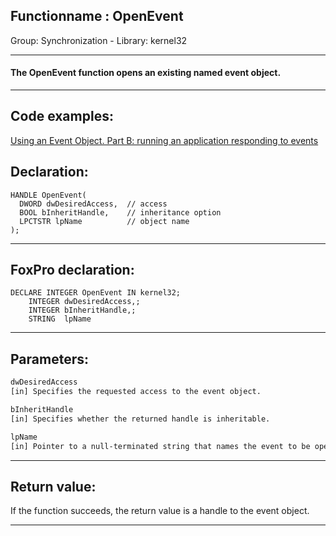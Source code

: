 <link rel="stylesheet" type="text/css" href="../../css/win32api.css">  
<link rel="stylesheet" href="https://cdnjs.cloudflare.com/ajax/libs/font-awesome/4.7.0/css/font-awesome.min.css">

## Functionname : OpenEvent
Group: Synchronization - Library: kernel32    
***  


#### The OpenEvent function opens an existing named event object.
***  


## Code examples:
[Using an Event Object. Part B: running an application responding to events](../../samples/sample_149.md)  

## Declaration:
```foxpro  
HANDLE OpenEvent(
  DWORD dwDesiredAccess,  // access
  BOOL bInheritHandle,    // inheritance option
  LPCTSTR lpName          // object name
);  
```  
***  


## FoxPro declaration:
```foxpro  
DECLARE INTEGER OpenEvent IN kernel32;
	INTEGER dwDesiredAccess,;
	INTEGER bInheritHandle,;
	STRING  lpName  
```  
***  


## Parameters:
```txt  
dwDesiredAccess
[in] Specifies the requested access to the event object.

bInheritHandle
[in] Specifies whether the returned handle is inheritable.

lpName
[in] Pointer to a null-terminated string that names the event to be opened. Name comparisons are case sensitive.  
```  
***  


## Return value:
If the function succeeds, the return value is a handle to the event object.  
***  

